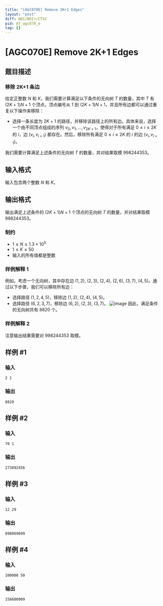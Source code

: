 ```yaml
---
title: "[AGC070E] Remove 2K+1 Edges"
layout: "post"
diff: NOI/NOI+/CTSC
pid: AT_agc070_e
tag: []
---
```


# [AGC070E] Remove 2K+1 Edges

## 题目描述

### 移除 2K+1 条边

给定正整数 $N$ 和 $K$，我们需要计算满足以下条件的无向树 $T$ 的数量，其中 $T$ 有 $(2K+1)N+1$ 个顶点，顶点编号从 $1$ 到 $(2K+1)N+1$，并且所有边都可以通过重复以下操作来移除：

- 选择一条长度为 $2K+1$ 的路径，并移除该路径上的所有边。具体来说，选择一个由不同顶点组成的序列 $v_0, v_1, \dots, v_{2K+1}$，使得对于所有满足 $0 \leq i \leq 2K$ 的 $i$，边 $(v_i, v_{i+1})$ 都存在。然后，移除所有满足 $0 \leq i \leq 2K$ 的 $i$ 的边 $(v_i, v_{i+1})$。

我们需要计算满足上述条件的无向树 $T$ 的数量，并对结果取模 $998244353$。

## 输入格式

输入包含两个整数 $N$ 和 $K$。

## 输出格式

输出满足上述条件的 $(2K+1)N+1$ 个顶点的无向树 $T$ 的数量，并对结果取模 $998244353$。

### 制约

- $1 \leq N \leq 1.3 \times 10^5$
- $1 \leq K \leq 50$
- 输入的所有值都是整数

### 样例解释 1

例如，考虑一个无向树，其中存在边 $(1, 2)$, $(2, 3)$, $(2, 4)$, $(2, 6)$, $(3, 7)$, $(4, 5)$。通过以下步骤，我们可以移除所有边：

- 选择路径 $(1,2,4,5)$，移除边 $(1,2)$, $(2,4)$, $(4,5)$。
- 选择路径 $(6,2,3,7)$，移除边 $(6,2)$, $(2,3)$, $(3,7)$。
![image](https://img.atcoder.jp/agc070/97f1043f2e834a849e1e3d10921cfb9b.png) 
因此，满足条件的无向树共有 $8820$ 个。

### 样例解释 2

注意输出结果需要对 $998244353$ 取模。

## 样例 #1

### 输入

```
2 1
```

### 输出

```
8820
```

## 样例 #2

### 输入

```
70 1
```

### 输出

```
273892456
```

## 样例 #3

### 输入

```
12 29
```

### 输出

```
898069699
```

## 样例 #4

### 输入

```
100000 50
```

### 输出

```
158600909
```

